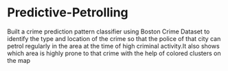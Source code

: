 # Predictive-Petrolling
Built a crime prediction pattern classifier using Boston Crime Dataset to identify the type and location of
the crime so that the police of that city can petrol regularly in the area at the time of high criminal activity.It also shows which area is highly prone to that crime with the help of colored clusters on the map
